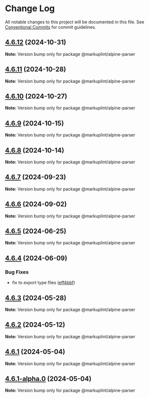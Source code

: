 # Change Log

All notable changes to this project will be documented in this file.
See [Conventional Commits](https://conventionalcommits.org) for commit guidelines.

## [4.6.12](https://github.com/markuplint/markuplint/compare/@markuplint/alpine-parser@4.6.11...@markuplint/alpine-parser@4.6.12) (2024-10-31)

**Note:** Version bump only for package @markuplint/alpine-parser

## [4.6.11](https://github.com/markuplint/markuplint/compare/@markuplint/alpine-parser@4.6.10...@markuplint/alpine-parser@4.6.11) (2024-10-28)

**Note:** Version bump only for package @markuplint/alpine-parser

## [4.6.10](https://github.com/markuplint/markuplint/compare/@markuplint/alpine-parser@4.6.9...@markuplint/alpine-parser@4.6.10) (2024-10-27)

**Note:** Version bump only for package @markuplint/alpine-parser

## [4.6.9](https://github.com/markuplint/markuplint/compare/@markuplint/alpine-parser@4.6.8...@markuplint/alpine-parser@4.6.9) (2024-10-15)

**Note:** Version bump only for package @markuplint/alpine-parser

## [4.6.8](https://github.com/markuplint/markuplint/compare/@markuplint/alpine-parser@4.6.7...@markuplint/alpine-parser@4.6.8) (2024-10-14)

**Note:** Version bump only for package @markuplint/alpine-parser

## [4.6.7](https://github.com/markuplint/markuplint/compare/@markuplint/alpine-parser@4.6.6...@markuplint/alpine-parser@4.6.7) (2024-09-23)

**Note:** Version bump only for package @markuplint/alpine-parser

## [4.6.6](https://github.com/markuplint/markuplint/compare/@markuplint/alpine-parser@4.6.5...@markuplint/alpine-parser@4.6.6) (2024-09-02)

**Note:** Version bump only for package @markuplint/alpine-parser

## [4.6.5](https://github.com/markuplint/markuplint/compare/@markuplint/alpine-parser@4.6.4...@markuplint/alpine-parser@4.6.5) (2024-06-25)

**Note:** Version bump only for package @markuplint/alpine-parser

## [4.6.4](https://github.com/markuplint/markuplint/compare/@markuplint/alpine-parser@4.6.3...@markuplint/alpine-parser@4.6.4) (2024-06-09)

### Bug Fixes

- fix to export type files ([eff4bbf](https://github.com/markuplint/markuplint/commit/eff4bbfd127574809dc5e15d7cafe87699758ee0))

## [4.6.3](https://github.com/markuplint/markuplint/compare/@markuplint/alpine-parser@4.6.2...@markuplint/alpine-parser@4.6.3) (2024-05-28)

**Note:** Version bump only for package @markuplint/alpine-parser

## [4.6.2](https://github.com/markuplint/markuplint/compare/@markuplint/alpine-parser@4.6.1...@markuplint/alpine-parser@4.6.2) (2024-05-12)

**Note:** Version bump only for package @markuplint/alpine-parser

## [4.6.1](https://github.com/markuplint/markuplint/compare/@markuplint/alpine-parser@4.6.1-alpha.0...@markuplint/alpine-parser@4.6.1) (2024-05-04)

**Note:** Version bump only for package @markuplint/alpine-parser

## [4.6.1-alpha.0](https://github.com/markuplint/markuplint/compare/@markuplint/alpine-parser@4.6.0...@markuplint/alpine-parser@4.6.1-alpha.0) (2024-05-04)

**Note:** Version bump only for package @markuplint/alpine-parser
